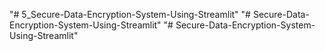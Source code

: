 "# 5_Secure-Data-Encryption-System-Using-Streamlit" 
"# Secure-Data-Encryption-System-Using-Streamlit" 
"# Secure-Data-Encryption-System-Using-Streamlit" 
